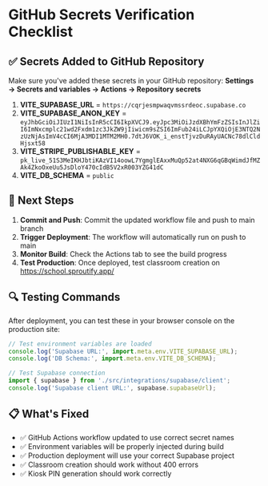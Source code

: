 # GitHub Secrets Verification Checklist

## ✅ Secrets Added to GitHub Repository

Make sure you've added these secrets in your GitHub repository:
**Settings → Secrets and variables → Actions → Repository secrets**

1. **VITE_SUPABASE_URL** = `https://cqrjesmpwaqvmssrdeoc.supabase.co`
2. **VITE_SUPABASE_ANON_KEY** = `eyJhbGciOiJIUzI1NiIsInR5cCI6IkpXVCJ9.eyJpc3MiOiJzdXBhYmFzZSIsInJlZiI6ImNxcmplc21wd2Fxdm1zc3JkZW9jIiwicm9sZSI6ImFub24iLCJpYXQiOjE3NTQ2NzUzNjAsImV4cCI6MjA3MDI1MTM2MH0.7dtJ6VOK_i_enstTjvzDuRAyUACNc78dlCldHjsxt58`
3. **VITE_STRIPE_PUBLISHABLE_KEY** = `pk_live_51S3MeIKHJbtiKAzVI14oowL7YgmglEAxxMuQp52at4NXG6qGBqWimdJfMZAk4ZkoOxeUu5JsDloY470cIdB5V2xR003YZG41dC`
4. **VITE_DB_SCHEMA** = `public`

## 🚀 Next Steps

1. **Commit and Push**: Commit the updated workflow file and push to main branch
2. **Trigger Deployment**: The workflow will automatically run on push to main
3. **Monitor Build**: Check the Actions tab to see the build progress
4. **Test Production**: Once deployed, test classroom creation on https://school.sproutify.app/

## 🔍 Testing Commands

After deployment, you can test these in your browser console on the production site:

```javascript
// Test environment variables are loaded
console.log('Supabase URL:', import.meta.env.VITE_SUPABASE_URL);
console.log('DB Schema:', import.meta.env.VITE_DB_SCHEMA);

// Test Supabase connection
import { supabase } from './src/integrations/supabase/client';
console.log('Supabase client URL:', supabase.supabaseUrl);
```

## 📋 What's Fixed

- ✅ GitHub Actions workflow updated to use correct secret names
- ✅ Environment variables will be properly injected during build
- ✅ Production deployment will use your correct Supabase project
- ✅ Classroom creation should work without 400 errors
- ✅ Kiosk PIN generation should work correctly
